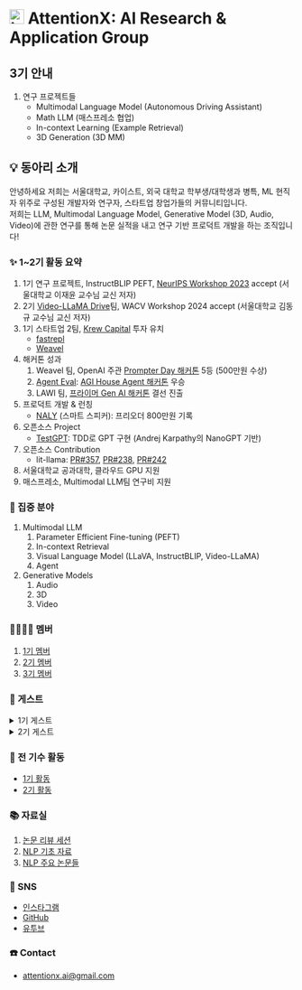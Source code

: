 # <img width="26" alt="image" src="https://i.ibb.co/jJJV9fs/1686903632416.jpg"> AttentionX: AI Research & Application Group 

## 3기 안내
1. 연구 프로젝트들
    - Multimodal Language Model (Autonomous Driving Assistant)
    - Math LLM (매스프레소 협업)
    - In-context Learning (Example Retrieval)
    - 3D Generation (3D MM)

## 💡 동아리 소개
안녕하세요 저희는 서울대학교, 카이스트, 외국 대학교 학부생/대학생과 병특, ML 현직자 위주로 구성된 개발자와 연구자, 스타트업 창업가들의 커뮤니티입니다.   
저희는 LLM, Multimodal Language Model, Generative Model (3D, Audio, Video)에 관한 연구를 통해 논문 실적을 내고 연구 기반 프로덕트 개발을 하는 조직입니다!


### ✨ 1~2기 활동 요약
1. 1기 연구 프로젝트, InstructBLIP PEFT, [NeurIPS Workshop 2023](https://neurips2023-enlsp.github.io/accepted_papers.html#:~:text=Parameter%2DEfficient%20Fine%2Dtuning%20of%20InstructBLIP%20for%20Visual%20Reasoning%20Tasks) accept (서울대학교 이재윤 교수님 교신 저자)
2. 2기 [Video-LLaMA Drive](https://github.com/sungyeonparkk/vision-assistant-for-driving)팀, WACV Workshop 2024 accept (서울대학교 김동규 교수님 교신 저자)
3. 1기 스타트업 2팀, [Krew Capital](https://krewcapital.com/) 투자 유치
   - [fastrepl](https://fastrepl.com)
   - [Weavel](https://www.promptmodel.run)
4. 해커톤 성과
   1. Weavel 팀, OpenAI 주관 [Prompter Day 해커톤](https://www.prompterday.com/main) 5등 (500만원 수상)
   2. [Agent Eval](https://www.youtube.com/watch?v=sjEMBY3Ngbk): [AGI House Agent 해커톤](https://partiful.com/e/I4oVKOY4DXEG5Bn9U61h) 우승
   3. LAWI 팀, [프라이머 Gen AI 해커톤](https://www.newswire.co.kr/newsRead.php?no=965386) 결선 진출
5. 프로덕트 개발 & 런칭
   - [NALY](https://disquiet.io/@marc/makerlog/8017) (스마트 스피커): 프리오더 800만원 기록
6. 오픈소스 Project
    - [TestGPT](https://github.com/AttentionX/testGPT): TDD로 GPT 구현 (Andrej Karpathy의 NanoGPT 기반)
7. 오픈소스 Contribution
   - lit-llama: [PR#357](https://github.com/Lightning-AI/lit-llama/pull/357), [PR#238](https://github.com/Lightning-AI/lit-llama/pull/238), [PR#242](https://github.com/Lightning-AI/lit-llama/pull/242)
8. 서울대학교 공과대학, 클라우드 GPU 지원
9. 매스프레소, Multimodal LLM팀 연구비 지원

### 👀 집중 분야
1. Multimodal LLM
    1. Parameter Efficient Fine-tuning (PEFT)
    2. In-context Retrieval
    3. Visual Language Model (LLaVA, InstructBLIP, Video-LLaMA)
    4. Agent
3. Generative Models
    1. Audio
    2. 3D
    3. Video

### 👨‍👨‍👧‍👧 멤버
1. [1기 멤버](https://eager-rest-e73.notion.site/AttentionX-1-1fd7b9c8efb0422c969c877c8d1c09c4?pvs=4)
2. [2기 멤버](https://eager-rest-e73.notion.site/AttentionX-2-fd86468a8dbd436dab29ef10f5553da1?pvs=4)
3. [3기 멤버](https://eager-rest-e73.notion.site/AttentionX-3-936500ae929c487b82bb5d5cbbedd07f?pvs=74)

### 🤵 게스트
<details>
<summary>1기 게스트</summary>
  1. <a href="https://wrtn.ai/">뤼튼</a> 이세영 대표님
    <br>
  2. <a href="https://www.learners.company/">팀러너스</a> 맹주성 대표님
    <br>
  3. <a href="https://www.ringleplus.com/ko/student/landing/team">링글</a> 이성파 대표님
</details>
<details>
<summary>2기 게스트</summary>
    1. Krew Capital 송민재님, 민병훈님 <br>
    2. Neuralkind 김준희님 <br>
    3. 띵스플로우 윤희상님 <br>
    4. 코르카 이태호님 <br>
    5. 뤼튼 현지웅님 <br>
    6. 해치랩스 김민석님
</details>

### 🔖 전 기수 활동
- [1기 활동](https://eager-rest-e73.notion.site/1-e41e8583e724455ca1959d24332246e5?pvs=4)
- [2기 활동](https://eager-rest-e73.notion.site/2-142fe495a46c4875bc1bef11ac2739f6?pvs=4)

### 📚 자료실
1. [논문 리뷰 세션](https://skillful-houseboat-70c.notion.site/Study-Sessions-614371ce36a64c318b6c6bf3980f4467)
2. [NLP 기초 자료](https://skillful-houseboat-70c.notion.site/NLP-0cf2ffe5cc2542a4a6edd9f8e86fb4ef)
3. [NLP 주요 논문들](https://skillful-houseboat-70c.notion.site/e805b63e1f304c53aed49b4b177d6019?v=22d6287722c341a3a0936638e73534b8)


### 💬 SNS
- [인스타그램](https://www.instagram.com/attentionx.ai/)
- [GitHub](https://github.com/AttentionX)
- [유투브](https://www.youtube.com/@attentionx)


### ☎️ Contact
- attentionx.ai@gmail.com
